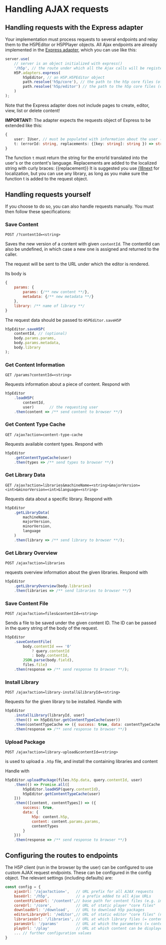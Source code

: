 # Handling AJAX requests

## Handling requests with the Express adapter

Your implementation must process requests to several endpoints and relay them to the H5PEditor or H5PPlayer objects. All Ajax endpoints are already implemented in the [Express adapter](../src/adapters/express.ts), which you can use like this:

```js
server.use(
    // server is an object initialized with express()
    '/h5p', // the route under which all the Ajax calls will be registered
    H5P.adapters.express(
        h5pEditor, // an H5P.H5PEditor object
        path.resolve('h5p/core'), // the path to the h5p core files (of the player)
        path.resolve('h5p/editor') // the path to the h5p core files (of the editor)
    )
);
```

Note that the Express adapter does not include pages to create, editor, view, list or delete content!

**IMPORTANT:** The adapter expects the requests object of Express to be extended like this:

```ts
{
    user: IUser, // must be populated with information about the user (mostly id and access rights)
    t: (errorId: string, replacements: {[key: string]: string }) => string 
}
```

The function `t` must return the string for the errorId translated into the user's or the content's language.
Replacements are added to the localized string with curly braces: {{replacement}}
It is suggested you use [i18next](https://www.i18next.com/) for localization, but you can use any library, 
as long as you make sure the function t is added to the request object.

## Handling requests yourself

If you choose to do so, you can also handle requests manually. You must then follow these specifications:

### Save Content

`POST /?contentId=<string>`

Saves the new version of a content with given `contentId`. The contentId can also be undefined, in which case a new one is assigned and returned to the caller.

The request will be sent to the URL under which the editor is rendered.

Its body is

```js
{
    params: {
        params: {/** new content **/},
        metadata: {/** new metadata **/}
    },
    library: /** name of library **/
}
```

The request data should be passed to `H5PEditor.saveH5P`

```js
h5pEditor.saveH5P(
    contentId, // (optional)
    body.params.params,
    body.params.metadata,
    body.library
);
```

### Get Content Information

`GET /params?contentId=<string>`

Requests information about a piece of content. Respond with

```js
h5pEditor
    .loadH5P(
        contentId,
        user)       // the requesting user
    .then(content => /** send content to browser **/)
```

### Get Content Type Cache

`GET /ajax?action=content-type-cache`

Requests available content types. Respond with

```js
h5pEditor
    .getContentTypeCache(user)
    .then(types => /** send types to browser **/)
```

### Get Library Data

`GET /ajax?action=libraries&machineName=<string>&majorVersion=<int>&minorVersion=<int>&language=<string>`

Requests data about a specific library. Respond with

```js
h5pEditor
    .getLibraryData(
        machineName,
        majorVersion,
        minorVersion,
        language
    )
    .then(library => /** send library to browser **/);
```

### Get Library Overview

`POST /ajax?action=libraries`

requests overview information about the given libraries. Respond with

```js
h5pEditor
    .getLibraryOverview(body.libraries)
    .then(libraries => /** send libraries to browser **/)
```

### Save Content File

`POST /ajax?action=files&contentId=<string>`

Sends a file to be saved under the given content ID.
The ID can be passed in the query string of the body of the request.

```js
h5pEditor
    .saveContentFile(
        body.contentId === '0'
            ? query.contentId
            : body.contentId,
        JSON.parse(body.field),
        files.file)
    .then(response => /** send response to browser **/);
```

### Install Library

`POST /ajax?action=library-install&libraryId=<string>`

Requests for the given library to be installed. Handle with

```js
h5pEditor
    .installLibrary(libraryId, user)
    .then(() => h5pEditor.getContentTypeCache(user))
    .then(contentTypeCache => ({ success: true, data: contentTypeCache }))
    .then(response => /** send response to browser **/)
```

### Upload Package

`POST /ajax?action=library-upload&contentId=<string>`

is used to upload a `.h5p` file, and install the containing libraries and content

Handle with

```js
h5pEditor.uploadPackage(files.h5p.data, query.contentId, user)
    .then(() => Promise.all([
        h5pEditor.loadH5P(query.contentId),
        h5pEditor.getContentTypeCache(user)
    ]))
    .then(([content, contentTypes]) => ({
        success: true,
        data: {
            h5p: content.h5p,
            content: content.params.params,
            contentTypes
        }
    }))
    .then(response => /** send response to browser **/)
```

## Configuring the routes to endpoints

The H5P client (run in the browser by the user) can be configured to use custom AJAX request endpoints. These can be configured in the config object. The relevant settings (including defaults) are:

```js
const config = {
    ajaxUrl: '/ajax?action=',   // URL prefix for all AJAX requests
    baseUrl: '/h5p',            // a prefix added to all Ajax URLs
    contentFilesUrl: '/content',// base path for content files (e.g. images, video)
    coreUrl: '/core',           // URL of static player "core files"
    downloadUrl: '/download',   // URL to download h5p packages
    editorLibraryUrl: '/editor',// URL of static editor "core files" (not the content types!)
    librariesUrl: '/libraries', // URL at which library files (= content types) can be retrieved
    paramsUrl: '/params'        // URL at which the parameters (= content.json) of content can be retrieved
    playUrl: '/play'            // URL at which content can be displayed
    ... // further configuration values
}
```
